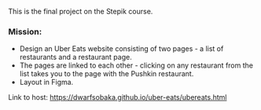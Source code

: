 This is the final project on the Stepik course.

<h3>Mission:</h3>
<ul><li>Design an Uber Eats website consisting of two pages - a list of restaurants and a restaurant page. </li>
<li>The pages are linked to each other - clicking on any restaurant from the list takes you to the page with the Pushkin restaurant.</li>
<li>Layout in Figma.</li>
</ul>

Link to host:
https://dwarfsobaka.github.io/uber-eats/ubereats.html
